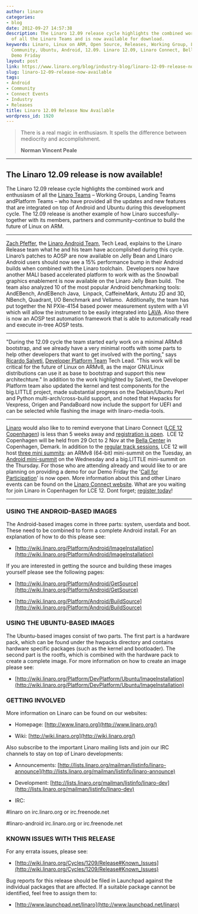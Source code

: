 ```yaml
---
author: linaro
categories:
- blog
date: 2012-09-27 14:57:38
description: The Linaro 12.09 release cycle highlights the combined work and enthusiasm
  of all the Linaro Teams and is now available for download.
keywords: Linaro, Linux on ARM, Open Source, Releases, Working Group, Landing Teams,
  Community, Ubuntu, Android, 12.09. Linaro 12.09, Linaro Connect, Bella Center, Copenhagen,
  Demo Friday
layout: post
link: https://www.linaro.org/blog/industry-blog/linaro-12-09-release-now-available/
slug: linaro-12-09-release-now-available
tags:
- Android
- Community
- Connect Events
- Industry
- Releases
title: Linaro 12.09 Release Now Available
wordpress_id: 1920
---
```


>
> There is a real magic in enthusiasm. It spells the difference between mediocrity and accomplishment.
>
>
>
> **Norman Vincent Peale**
>

* * *

## The Linaro 12.09 release is now available!

The Linaro 12.09 release cycle highlights the combined work and enthusiasm of all the [Linaro Teams](http://www.linaro.org/linux-on-arm/meet-the-team) – Working Groups, Landing Teams andPlatform Teams – who have provided all the updates and new features that are integrated on top of Android and Ubuntu during this development cycle. The 12.09 release is another example of how Linaro succesfully–together with its members, partners and community–continue to build the future of Linux on ARM.

* * *

[Zach Pfeffer](/about/), the [Linaro Android Team](http://www.linaro.org/linux-on-arm/meet-the-team/android), Tech Lead, explains to the Linaro Release team what he and his team have accomplished during this cycle.  Linaro’s patches to AOSP are now available on Jelly Bean and Linaro Android users should now see a 15% performance bump in their Android builds when combined with the Linaro toolchain.  Developers now have another MALI based accelerated platform to work with as the Snowball graphics enablement is now available on the Linaro Jelly Bean build.  The team also analyzed 10 of the most popular Android benchmarking tools: AndEBench, AndEBench Java,  Linpack, CaffeineMark, Antutu 2D and 3D, NBench, Quadrant, I/O Benchmark and Vellamo.  Additionally, the team has put together the NI PXIe-4154 based power measurement system with a VI which will allow the instrument to be easily integrated into [LAVA](https://wiki.linaro.org/Platform/LAVA). Also there is now an AOSP test automation framework that is able to automatically read and execute in-tree AOSP tests.


* * *

"During the 12.09 cycle the team started early work on a minimal ARMv8 bootstrap, and we already have a very minimal rootfs with some parts to help other developers that want to get involved with the porting," says [Ricardo Salveti](http://www.linaro.org/linux-on-arm/meet-the-team/ricardo-salveti/), [Developer Platform Team](/developers/) Tech Lead. "This work will be critical for the future of Linux on ARMv8, as the major GNU/Linux distributions can use it as base to bootstrap and support this new architechture." In addition to the work highlighted by Salveti, the Developer Platform team also updated the kernel and test components for the big.LITTLE project, made substantial progress on the Debian/Ubuntu Perl and Python multi-arch/cross-build support, and noted that Hwpacks for Vexpress, Origen and PandaBoard now include the support for UEFI and can be selected while flashing the image with linaro-media-tools.

* * * 

[Linaro](/) would also like to to remind everyone that Linaro Connect ([LCE 12 Copenhagen](http://connect.linaro.org/resources/#welcome)) is less than 5 weeks away and [registration is open](http://connect.linaro.org/wp-login.php?redirect_to=/register-connect/).  LCE 12 Copenhagen will be held from 29 Oct to 2 Nov at the [Bella Center](http://connect.linaro.org/resources/#travel) in Copenhagen, Demark. In addition to the [regular track sessions](http://connect.linaro.org/resources/#schedule), LCE 12 will host [three mini summits](http://www.linaro.org/linaro-blog/2012/09/12/linaro-android-armv864bit-and-big-little-mini-summits-to-be-held-at-lce-12-copenhagen/): an ARMv8 (64-bit) mini-summit on the Tuesday, an [Android mini-summit](http://www.linaro.org/linaro-blog/2012/09/19/linaro-android-mini-summit-to-be-held-at-lce-12-in-copenhagen/) on the Wednesday and a big.LITTLE mini-summit on the Thursday. For those who are attending already and would like to or are planning on providing a demo for our Demo Friday the '[Call for Participation](http://www.linaro.org/linaro-blog/2012/09/26/lce-12-copenhagen-demo-friday-call-for-participation/)' is now open. More information about this and other Linaro events can be found on the [Linaro Connect website](http://connect.linaro.org/resources/#welcome). What are you waiting for join Linaro in Copenhagen for LCE 12. Dont forget; [register today](http://connect.linaro.org/wp-login.php?redirect_to=/register-connect/)!


* * *


### USING THE ANDROID-BASED IMAGES

The Android-based images come in three parts: system, userdata and boot. These need to be combined to form a complete Android install. For an explanation of how to do this please see:

  * [http://wiki.linaro.org/Platform/Android/ImageInstallation](http://wiki.linaro.org/Platform/Android/ImageInstallation)

If you are interested in getting the source and building these images yourself please see the following pages:

  * [http://wiki.linaro.org/Platform/Android/GetSource](http://wiki.linaro.org/Platform/Android/GetSource)


  * [http://wiki.linaro.org/Platform/Android/BuildSource](http://wiki.linaro.org/Platform/Android/BuildSource)




### USING THE UBUNTU-BASED IMAGES

The Ubuntu-based images consist of two parts. The first part is a hardware pack, which can be found under the hwpacks directory and contains hardware specific packages (such as the kernel and bootloader). The second part is the rootfs, which is combined with the hardware pack to create a complete image. For more information on how to create an image please see:

  * [http://wiki.linaro.org/Platform/DevPlatform/Ubuntu/ImageInstallation](http://wiki.linaro.org/Platform/DevPlatform/Ubuntu/ImageInstallation)

### GETTING INVOLVED

More information on Linaro can be found on our websites:


  * Homepage: [http://www.linaro.org](http://www.linaro.org/)


  * Wiki: [http://wiki.linaro.org](http://wiki.linaro.org/)

Also subscribe to the important Linaro mailing lists and join our IRC channels to stay on top of Linaro developments:

  * Announcements: [http://lists.linaro.org/mailman/listinfo/linaro-announce](http://lists.linaro.org/mailman/listinfo/linaro-announce)


  * Development: [http://lists.linaro.org/mailman/listinfo/linaro-dev](http://lists.linaro.org/mailman/listinfo/linaro-dev)


  * IRC:


#linaro on irc.linaro.org or irc.freenode.net

#linaro-android irc.linaro.org or irc.freenode.net

### KNOWN ISSUES WITH THIS RELEASE

For any errata issues, please see:

  * [http://wiki.linaro.org/Cycles/1209/Release#Known_Issues](http://wiki.linaro.org/Cycles/1209/Release#Known_Issues)

Bug reports for this release should be filed in Launchpad against the individual packages that are affected. If a suitable package cannot be identified, feel free to assign them to:

  * [http://www.launchpad.net/linaro](http://www.launchpad.net/linaro)